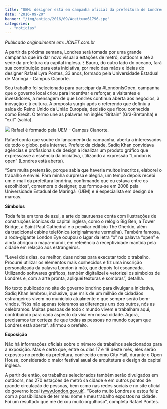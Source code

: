 ```yaml
---
title: "UEM: designer está em campanha oficial da prefeitura de Londres"
date: "2016-09-20"
banner: "/img/antigo/2016/09/Aceituno61796.jpg"
categories: 
  - "noticias"
---
```


_Publicado originalmente em: JCNET.com.br_

A partir da próxima semana, Londres será tomada por uma grande campanha que irá dar novo visual a estações de metrô, outdoors e até à sede da prefeitura da capital inglesa. E Bauru, do outro lado do oceano, fará sua contribuição para esta iniciativa, por meio das mãos e ideias do designer Rafael Lyra Pontes, 33 anos, formado pela Universidade Estadual de Maringá - Campus Cianorte.

Seu trabalho foi selecionado para participar da #LondonIsOpen, campanha que o governo local criou para incentivar e reforçar, a visitantes e investidores, a mensagem de que Londres continua aberta aos negócios, à inovação e à cultura. A proposta surgiu após o referendo que definiu a saída do Reino Unido da União Europeia, decisão que ficou conhecida como Brexit. O termo une as palavras em inglês “Britain” (Grã-Bretanha) e “exit” (saída).

![](/img/antigo/2016/09/Aceituno61796.jpg) Rafael é formado pela UEM - Campus Cianorte.

Rafael conta que soube do lançamento da campanha, aberta a interessados de todo o globo, pela Internet. Prefeito da cidade, Sadiq Khan convidava agências e profissionais de design a idealizar um produto gráfico que expressasse a essência da iniciativa, utilizando a expressão “London is open” (Londres está aberta).

“Sem muita pretensão, porque sabia que haveria muitos inscritos, elaborei o trabalho e enviei. Para minha surpresa e alegria, um tempo depois recebi um e-mail da prefeitura londrina, confirmando que eu estava entre os escolhidos”, comemora o designer, que formou-se em 2008 pela Universidade Estadual de Maringá  (UEM) e é especialista em design de marcas.

**Símbolos**

Toda feita em tons de azul, a arte do bauruense conta com ilustrações de construções icônicas da capital inglesa, como o relógio Big Ben, a Tower Bridge, a Saint Paul Cathedral e o peculiar edifício The Gherkin, além da tradicional cabine telefônica (originalmente vermelha). Também famosa, a roda-gigante London Eye ocupou o lugar da letra “o” na palavra “open” e ainda abrigou o mapa-múndi, em referência à receptividade mantida pela cidade em relação aos estrangeiros.

“Levei dois dias, ou melhor, duas noites para executar todo o trabalho. Procurei utilizar os elementos mais conhecidos e fiz uma inscrição personalizada da palavra London à mão, que depois foi escaneada. Utilizando softwares gráficos, também digitalizei e vetorizei os símbolos de Londres e, com a arte pronta, apliquei texturas e sombras”, detalha.

No texto publicado no site do governo londrino para divulgar a iniciativa, Sadiq Khan lembrou, inclusive, que mais de um milhão de cidadãos estrangeiros vivem no município atualmente e que sempre serão bem-vindos. “Nós não apenas toleramos as diferenças uns dos outros, nós as celebramos. Muitas pessoas de todo o mundo vivem e trabalham aqui, contribuindo para cada aspecto da vida em nossa cidade. Agora, precisamos ter certeza de que todas as pessoas no mundo ouçam que Londres está aberta”, afirmou o prefeito.

**Exposição**

Não há informações oficiais sobre o número de trabalhos selecionados para a exposição. Mas é certo que, entre os dias 17 e 18 deste mês, eles serão expostos no prédio da prefeitura, conhecido como City Hall, durante o Open House, considerado o maior festival anual de arquitetura e design da capital inglesa.

A partir de então, os trabalhos selecionados também serão divulgados em outdoors, nas 270 estações de metrô da cidade e em outros pontos de grande circulação de pessoas, bem como nas redes sociais e no site oficial do governo local (www.london.gov.uk). “Gosto muito Londres e estou feliz com a possibilidade de ter meu nome e meu trabalho expostos na cidade. Foi um resultado que me deixou muito orgulhoso”, completa Rafael Pontes.
